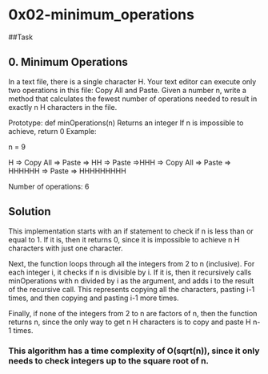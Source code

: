 # 0x02-minimum_operations

##Task

<h2>0. Minimum Operations</h2>
<p>In a text file, there is a single character H. Your text editor can execute only two operations in this file: Copy All and Paste. Given a number n, write a method that calculates the fewest number of operations needed to result in exactly n H characters in the file.

Prototype: def minOperations(n)
Returns an integer
If n is impossible to achieve, return 0
Example:

n = 9

H => Copy All => Paste => HH => Paste =>HHH => Copy All => Paste => HHHHHH => Paste => HHHHHHHHH

Number of operations: 6
</p>

<h2>Solution</h2>

<p>This implementation starts with an if statement to check if n is less than or equal to 1. If it is, then it returns 0, since it is impossible to achieve n H characters with just one character.</p>

<p>Next, the function loops through all the integers from 2 to n (inclusive). For each integer i, it checks if n is divisible by i. If it is, then it recursively calls minOperations with n divided by i as the argument, and adds i to the result of the recursive call. This represents copying all the characters, pasting i-1 times, and then copying and pasting i-1 more times.</p>

<p>Finally, if none of the integers from 2 to n are factors of n, then the function returns n, since the only way to get n H characters is to copy and paste H n-1 times.</p>

<h3>This algorithm has a time complexity of O(sqrt(n)), since it only needs to check integers up to the square root of n.</h3>
